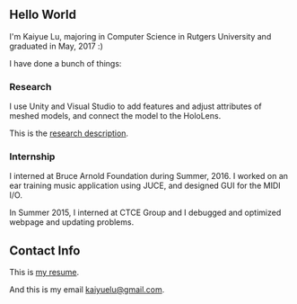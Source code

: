 ## Hello World

I'm Kaiyue Lu, majoring in Computer Science in Rutgers University and graduated in May, 2017 :)

I have done a bunch of things:

### Research

I use Unity and Visual Studio to add features and adjust attributes of meshed models, and connect the model to the HoloLens.

This is the [research description](https://secure.rutgers.edu/urs/projects/projectDetails.aspx?ID=3001).

### Internship

I interned at Bruce Arnold Foundation during Summer, 2016. I worked on an ear training music application using JUCE, and designed GUI for the MIDI I/O.

In Summer 2015, I interned at CTCE Group and I debugged and optimized webpage and updating problems.



## Contact Info

This is [my resume](KaiyueLu.resume-UPDATE.pdf).

And this is my email <kaiyuelu@gmail.com>.
